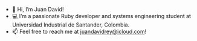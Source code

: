 - 👋 Hi, I’m Juan David!
- 💻 I’m a passionate Ruby developer and systems engineering student at Universidad Industrial de Santander, Colombia.
- 📫 Feel free to reach me at juandavidrey@icloud.com!

<!---
jdra000/jdra000 is a ✨ special ✨ repository because its `README.md` (this file) appears on your GitHub profile.
You can click the Preview link to take a look at your changes.
--->
